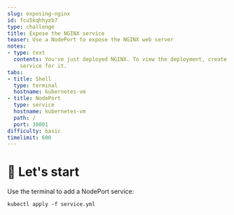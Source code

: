 ```yaml
---
slug: exposing-nginx
id: fcu5kqhhyzb7
type: challenge
title: Expose the NGINX service
teaser: Use a NodePort to expose the NGINX web server
notes:
- type: text
  contents: You've just deployed NGINX. To view the deployment, create a NodePort
    service for it.
tabs:
- title: Shell
  type: terminal
  hostname: kubernetes-vm
- title: NodePort
  type: service
  hostname: kubernetes-vm
  path: /
  port: 30001
difficulty: basic
timelimit: 600
---
```


🚀 Let's start
==============

Use the terminal to add a NodePort service:

```
kubectl apply -f service.yml
```
